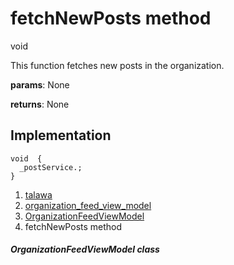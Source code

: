 
<div>

# fetchNewPosts method

</div>


void 



This function fetches new posts in the organization.

**params**: None

**returns**: None



## Implementation

``` language-dart
void  {
  _postService.;
}
```







1.  [talawa](../../index.html)
2.  [organization_feed_view_model](../../view_model_after_auth_view_models_feed_view_models_organization_feed_view_model/)
3.  [OrganizationFeedViewModel](../../view_model_after_auth_view_models_feed_view_models_organization_feed_view_model/OrganizationFeedViewModel-class.html)
4.  fetchNewPosts method

##### OrganizationFeedViewModel class








